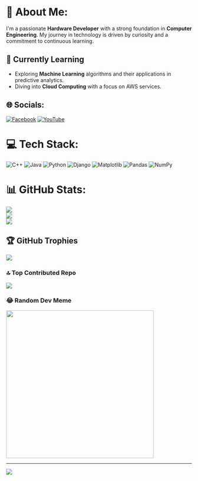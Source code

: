 # 💫 About Me:

I'm a passionate **Hardware Developer** with a strong foundation in **Computer Engineering**. My journey in technology is driven by curiosity and a commitment to continuous learning.

## 🌱 Currently Learning

- Exploring **Machine Learning** algorithms and their applications in predictive analytics.
- Diving into **Cloud Computing** with a focus on AWS services.


## 🌐 Socials:
[![Facebook](https://img.shields.io/badge/Facebook-%231877F2.svg?logo=Facebook&logoColor=white)](https://facebook.com/duongtrongnghiax) [![YouTube](https://img.shields.io/badge/YouTube-%23FF0000.svg?logo=YouTube&logoColor=white)](https://youtube.com/@nghiaduongtrong4036) 

# 💻 Tech Stack:
![C++](https://img.shields.io/badge/c++-%2300599C.svg?style=flat&logo=c%2B%2B&logoColor=white) ![Java](https://img.shields.io/badge/java-%23ED8B00.svg?style=flat&logo=openjdk&logoColor=white) ![Python](https://img.shields.io/badge/python-3670A0?style=flat&logo=python&logoColor=ffdd54) ![Django](https://img.shields.io/badge/django-%23092E20.svg?style=flat&logo=django&logoColor=white) ![Matplotlib](https://img.shields.io/badge/Matplotlib-%23ffffff.svg?style=flat&logo=Matplotlib&logoColor=black) ![Pandas](https://img.shields.io/badge/pandas-%23150458.svg?style=flat&logo=pandas&logoColor=white) ![NumPy](https://img.shields.io/badge/numpy-%23013243.svg?style=flat&logo=numpy&logoColor=white)
# 📊 GitHub Stats:
![](https://github-readme-stats.vercel.app/api?username=dtnghia2010&theme=default&hide_border=true&include_all_commits=false&count_private=true)<br/>
![](https://github-readme-streak-stats.herokuapp.com/?user=dtnghia2010&theme=default&hide_border=true)<br/>
![](https://github-readme-stats.vercel.app/api/top-langs/?username=dtnghia2010&theme=default&hide_border=true&include_all_commits=false&count_private=true&layout=compact)

## 🏆 GitHub Trophies
![](https://github-profile-trophy.vercel.app/?username=dtnghia2010&theme=chalk&no-frame=false&no-bg=true&margin-w=4)

### 🔝 Top Contributed Repo
![](https://github-contributor-stats.vercel.app/api?username=dtnghia2010&limit=5&theme=discord&combine_all_yearly_contributions=true)

### 😂 Random Dev Meme
<img src='https://meme-api.com/gimme/' style="height: 400px;"/>

---
[![](https://visitcount.itsvg.in/api?id=dtnghia2010&icon=0&color=0)](https://visitcount.itsvg.in)

<!-- Proudly created with GPRM ( https://gprm.itsvg.in ) -->
